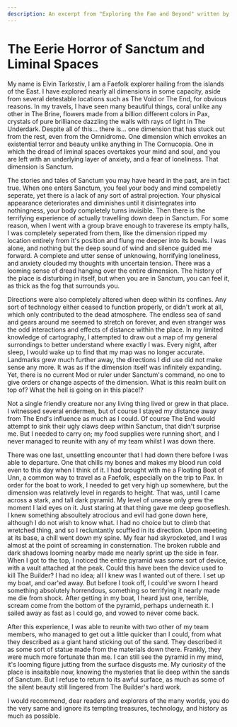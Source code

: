 ```yaml
---
description: An excerpt from "Exploring the Fae and Beyond" written by Elvin Tarkestiv
---
```


# The Eerie Horror of Sanctum and Liminal Spaces

My name is Elvin Tarkestiv, I am a Faefolk explorer hailing from the islands of the East. I have explored nearly all dimensions in some capacity, aside from several detestable locations such as The Void or The End, for obvious reasons. In my travels, I have seen many beautiful things, coral unlike any other in The Brine, flowers made from a billion different colors in Pax, crystals of pure brilliance dazzling the walls with rays of light in The Underdark. Despite all of this... there is... one dimension that has stuck out from the rest, even from the Omnidrome. One dimension which envokes an existential terror and beauty unlike anything in The Cornucopia. One in which the dread of liminal spaces overtakes your mind and soul, and you are left with an underlying layer of anxiety, and a fear of loneliness. That dimension is Sanctum.

The stories and tales of Sanctum you may have heard in the past, are in fact true. When one enters Sanctum, you feel your body and mind compeletly seperate, yet there is a lack of any sort of astral projection. Your physical appearance deteriorates and diminishes until it disintegrates into nothingness, your body completely turns invisible. Then there is the terrifying experience of actually travelling down deep in Sanctum. For some reason, when I went with a group brave enough to traverese its empty halls, I was completely seperated from them, like the dimension ripped my location entirely from it's position and flung me deeper into its bowls. I was alone, and nothing but the deep sound of wind and silence guided me forward. A complete and utter sense of unknowing, horrifying loneliness, and anxiety clouded my thoughts with uncertain tension. There was a looming sense of dread hanging over the entire dimension. The history of the place is disturbing in itself, but when you are in Sanctum, you can feel it, as thick as the fog that surrounds you.

Directions were also completely altered when deep within its confines. Any sort of technology either ceased to function properly, or didn't work at all, which only contributed to the dead atmosphere. The endless sea of sand and gears around me seemed to stretch on forever, and even stranger was the odd interactions and effects of distance within the place. In my limited knowledge of cartography, I attempted to draw out a map of my general surrondings to better understand where exactly I was. Every night, after sleep, I would wake up to find that my map was no longer accurate. Landmarks grew much further away, the directions I did use did not make sense any more. It was as if the dimension itself was infinitely expanding. Yet, there is no current Mod or ruler under Sanctum's command, no one to give orders or change aspects of the dimension. What is this realm built on top of? What the hell is going on in this place!?

Not a single friendly creature nor any living thing lived or grew in that place. I witnessed several endermen, but of course I stayed my distance away from The End's influence as much as I could. Of course The End would attempt to sink their ugly claws deep within Sanctum, that didn't surprise me. But I needed to carry on; my food supplies were running short, and I never managed to reunite with any of my team whilst I was down there.

There was one last, unsettling encounter that I had down there before I was able to departure. One that chills my bones and makes my blood run cold even to this day when I think of it. I had brought with me a Floating Boat of Unn, a common way to travel as a Faefolk, especially on the trip to Pax. In order for the boat to work, I needed to get very high up somewhere, but the dimension was relatively level in regards to height. That was, until I came across a stark, and tall dark pyramid. My level of unease only grew the moment I laid eyes on it. Just staring at that thing gave me deep gooseflesh. I knew something absoultely atrocious and evil had gone down here, although I do not wish to know what. I had no choice but to climb that wretched thing, and so I recluntantly scuffled in its direction. Upon meeting at its base, a chill went down my spine. My fear had skyrocketed, and I was almost at the point of screaming in consternation. The broken rubble and dark shadows looming nearby made me nearly sprint up the side in fear. When I got to the top, I noticed the entire pyramid was some sort of device, with a vault attached at the peak. Could this have been the device used to kill The Builder? I had no idea; all I knew was I wanted out of there. I set up my boat, and oar'ed away. But before I took off, I could've sworn I heard something absolutely horrendous, something so terrifying it nearly made me die from shock. After getting in my boat, I heard just one, terrible, scream come from the bottom of the pyramid, perhaps underneath it. I sailed away as fast as I could go, and vowed to never come back.

After this experience, I was able to reunite with two other of my team members, who managed to get out a little quicker than I could, from what they described as a giant hand sticking out of the sand. They described it as some sort of statue made from the materials down there. Frankly, they were much more fortunate than me. I can still see the pyramid in my mind, it's looming figure jutting from the surface disgusts me. My curiosity of the place is insaitable now, knowing the mysteries that lie deep within the sands of Sanctum. But I refuse to return to its awful surface, as much as some of the silent beauty still lingered from The Builder's hard work.

I would recommend, dear readers and explorers of the many worlds, you do the very same and ignore its tempting treasures, technology, and history as much as possible.
